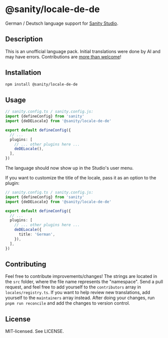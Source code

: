 # @sanity/locale-de-de

German / Deutsch language support for [Sanity Studio](https://www.sanity.io/).

## Description

This is an unofficial language pack. Initial translations were done by AI and may have errors. Contributions are [more than welcome](#contributing)!

## Installation

```sh
npm install @sanity/locale-de-de
```

## Usage

```ts
// sanity.config.ts / sanity.config.js:
import {defineConfig} from 'sanity'
import {deDELocale} from '@sanity/locale-de-de'

export default defineConfig({
  // ...
  plugins: [
    // ... other plugins here ...
    deDELocale(),
  ],
})
```

The language should now show up in the Studio's user menu.

If you want to customize the title of the locale, pass it as an option to the plugin:

```ts
// sanity.config.ts / sanity.config.js:
import {defineConfig} from 'sanity'
import {deDELocale} from '@sanity/locale-de-de'

export default defineConfig({
  // ...
  plugins: [
    // ... other plugins here ...
    deDELocale({
      title: 'German',
    }),
  ],
})
```

## Contributing

Feel free to contribute improvements/changes! The strings are located in the `src` folder, where the file name represents the "namespace". Send a pull request, and feel free to add yourself to the `contributors` array in `locales/registry.ts`. If you want to help review new translations, add yourself to the `maintainers` array instead. After doing your changes, run `pnpm run reconcile` and add the changes to version control.

## License

MIT-licensed. See LICENSE.
